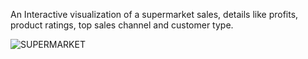 An Interactive visualization of a supermarket sales, details like profits, product ratings, top sales channel and customer type.

![SUPERMARKET](https://github.com/EjioguUgochukwu18/SUPERMARKET-SALES/assets/96904709/76b4e6cf-eed4-4ed2-883f-2c780b245ef0)
